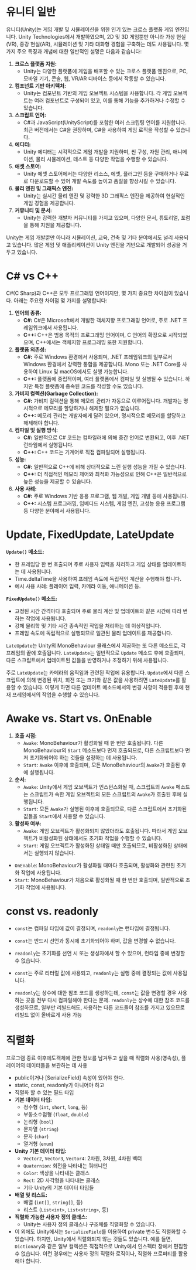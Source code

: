 # 유니티 일반

유니티(Unity)는 게임 개발 및 시뮬레이션을 위한 인기 있는 크로스 플랫폼 게임 엔진입니다. Unity Technologies에서 개발하였으며, 2D 및 3D 게임뿐만 아니라 가상 현실(VR), 증강 현실(AR), 시뮬레이션 및 기타 대화형 경험을 구축하는 데도 사용됩니다. 몇 가지 주요 특징과 개념에 대한 일반적인 설명은 다음과 같습니다:

1. **크로스 플랫폼 지원:**
   - Unity는 다양한 플랫폼에 게임을 배포할 수 있는 크로스 플랫폼 엔진으로, PC, 모바일 기기, 콘솔, 웹, VR/AR 디바이스 등에서 작동할 수 있습니다.
2. **컴포넌트 기반 아키텍처:**
   - Unity는 컴포넌트 기반의 게임 오브젝트 시스템을 사용합니다. 각 게임 오브젝트는 여러 컴포넌트로 구성되어 있고, 이를 통해 기능을 추가하거나 수정할 수 있습니다.
3. **스크립트 언어:**
   - C#과 JavaScript(UnityScript)를 포함한 여러 스크립팅 언어를 지원합니다. 최근 버전에서는 C#을 권장하며, C#을 사용하여 게임 로직을 작성할 수 있습니다.
4. **에디터:**
   - Unity 에디터는 시각적으로 게임 개발을 지원하며, 씬 구성, 자원 관리, 애니메이션, 물리 시뮬레이션, 테스트 등 다양한 작업을 수행할 수 있습니다.
5. **애셋 스토어:**
   - Unity 에셋 스토어에서는 다양한 리소스, 에셋, 플러그인 등을 구매하거나 무료로 다운로드할 수 있어 개발 속도를 높이고 품질을 향상시킬 수 있습니다.
6. **물리 엔진 및 그래픽스 엔진:**
   - Unity는 실시간 물리 엔진 및 강력한 3D 그래픽스 엔진을 제공하여 현실적인 게임 경험을 제공합니다.
7. **커뮤니티 및 문서:**
   - Unity는 강력한 개발자 커뮤니티를 가지고 있으며, 다양한 문서, 튜토리얼, 포럼을 통해 지원을 제공합니다.

Unity는 게임 개발뿐만 아니라 시뮬레이션, 교육, 건축 및 기타 분야에서도 널리 사용되고 있습니다. 많은 게임 및 애플리케이션이 Unity 엔진을 기반으로 개발되어 성공을 거두고 있습니다.



# C# vs C++

C#(C Sharp)과 C++은 모두 프로그래밍 언어이지만, 몇 가지 중요한 차이점이 있습니다. 아래는 주요한 차이점 몇 가지를 설명합니다:

1. **언어의 종류:**
   - **C#:** C#은 Microsoft에서 개발한 객체지향 프로그래밍 언어로, 주로 .NET 프레임워크에서 사용됩니다.
   - **C++:** C++은 범용 목적의 프로그래밍 언어이며, C 언어의 확장으로 시작되었으며, C++에서는 객체지향 프로그래밍 또한 지원합니다.
2. **플랫폼 의존성:**
   - **C#:** 주로 Windows 환경에서 사용되며, .NET 프레임워크의 일부로서 Windows 환경에서 강력한 통합을 제공합니다. Mono 또는 .NET Core를 사용하여 Linux 및 macOS에서도 실행 가능합니다.
   - **C++:** 플랫폼에 중립적이며, 여러 플랫폼에서 컴파일 및 실행될 수 있습니다. 하지만 특정 플랫폼에 종속된 코드를 작성할 수도 있습니다.
3. **가비지 컬렉션(Garbage Collection):**
   - **C#:** 가비지 컬렉션을 통해 메모리 관리가 자동으로 이루어집니다. 개발자는 명시적으로 메모리를 할당하거나 해제할 필요가 없습니다.
   - **C++:** 메모리 관리는 개발자에게 달려 있으며, 명시적으로 메모리를 할당하고 해제해야 합니다.
4. **컴파일 및 실행 방식:**
   - **C#:** 일반적으로 C# 코드는 컴파일러에 의해 중간 언어로 변환되고, 이후 .NET 런타임에서 실행됩니다.
   - **C++:** C++ 코드는 기계어로 직접 컴파일되어 실행됩니다.
5. **성능:**
   - **C#:** 일반적으로 C++에 비해 상대적으로 느린 실행 성능을 가질 수 있습니다.
   - **C++:** 더 직접적인 메모리 제어와 최적화 가능성으로 인해 C++은 일반적으로 높은 성능을 제공할 수 있습니다.
6. **사용 사례:**
   - **C#:** 주로 Windows 기반 응용 프로그램, 웹 개발, 게임 개발 등에 사용됩니다.
   - **C++:** 시스템 프로그래밍, 임베디드 시스템, 게임 엔진, 고성능 응용 프로그램 등 다양한 분야에서 사용됩니다.



# Update, FixedUpdate, LateUpdate

**`Update()` 메소드:**

- 한 프레임당 한 번 호출되며 주로 사용자 입력을 처리하고 게임 상태를 업데이트하는 데 사용됩니다.
- Time.deltaTime을 사용하여 프레임 속도에 독립적인 계산을 수행해야 합니다.
- 예시 사용 사례: 플레이어 입력, 카메라 이동, 애니메이션 등.

**`FixedUpdate()` 메소드:**

- 고정된 시간 간격마다 호출되며 주로 물리 계산 및 업데이트와 같은 시간에 따라 변하는 작업에 사용됩니다.
- 강체 물리학 및 기타 시간 종속적인 작업을 처리하는 데 이상적입니다.
- 프레임 속도에 독립적으로 실행되므로 일관된 물리 업데이트를 제공합니다.

`LateUpdate`는 Unity의 MonoBehaviour 클래스에서 제공하는 또 다른 메소드로, 각 프레임의 끝에 호출됩니다. `LateUpdate`는 일반적으로 `Update` 메소드 후에 호출되며, 다른 스크립트에서 업데이트된 값들을 반영하거나 조정하기 위해 사용됩니다.

주로 `LateUpdate`는 카메라의 움직임과 관련된 작업에 유용합니다. `Update`에서 다른 스크립트에 의해 변경된 위치, 회전 또는 크기와 같은 값을 사용하려면 `LateUpdate`를 활용할 수 있습니다. 이렇게 하면 다른 업데이트 메소드에서의 변경 사항이 적용된 후에 현재 프레임에서의 작업을 수행할 수 있습니다.



# Awake vs. Start vs. OnEnable

1. **호출 시점:**
   - `Awake`: MonoBehaviour가 활성화될 때 한 번만 호출됩니다. 다른 MonoBehaviour의 `Start` 메소드보다 먼저 호출되므로, 다른 스크립트보다 먼저 초기화되어야 하는 것들을 설정하는 데 사용됩니다.
   - `Start`: `Awake` 이후에 호출되며, 모든 MonoBehaviour의 `Awake`가 호출된 후에 실행됩니다.
2. **순서:**
   - `Awake`: Unity에서 게임 오브젝트가 인스턴스화될 때, 스크립트의 `Awake` 메소드는 스크립트가 속한 게임 오브젝트의 모든 스크립트의 `Awake`가 호출된 후에 실행됩니다.
   - `Start`: 모든 `Awake`가 실행된 이후에 호출되므로, 다른 스크립트에서 초기화된 값들을 `Start`에서 사용할 수 있습니다.
3. **활성화 여부:**
   - `Awake`: 게임 오브젝트가 활성화되지 않았더라도 호출됩니다. 따라서 게임 오브젝트가 비활성화된 상태에서도 초기화 작업을 수행할 수 있습니다.
   - `Start`: 게임 오브젝트가 활성화된 상태일 때만 호출되므로, 비활성화된 상태에서는 실행되지 않습니다.

- `OnEnable`: MonoBehaviour가 활성화될 때마다 호출되며, 활성화와 관련된 초기화 작업에 사용됩니다.
- `Start`: MonoBehaviour가 처음으로 활성화될 때 한 번만 호출되며, 일반적으로 초기화 작업에 사용됩니다.



# const vs. readonly

- `const`는 컴파일 타임에 값이 결정되며, `readonly`는 런타임에 결정됩니다.
- `const`는 반드시 선언과 동시에 초기화되어야 하며, 값을 변경할 수 없습니다.
- `readonly`는 초기화를 선언 시 또는 생성자에서 할 수 있으며, 런타임 중에 변경할 수 없습니다.
- `const`는 주로 리터럴 값에 사용되고, `readonly`는 실행 중에 결정되는 값에 사용됩니다.

- `readonly`는 상수에 대한 참조 코드를 생성하는데, `const`는 값을 변경할 경우 사용하는 곳을 전부 다시 컴파일해야 한다는 문제. `readonly`는 상수에 대한 참조 코드를 생성하므로, 일부만 리빌드해도, 사용하는 다른 코드들이 참조를 가지고 있으므로 리빌드 없이 올바르게 사용 가능



# 직렬화

프로그램 종료 이후에도객체에 관한 정보를 남겨두고 싶을 때 직렬화 사용(영속성), 플레이어의 데이터들을 보관하는 데 사용

- public이거나 [SerializeField] 속성이 있어야 한다.
- static, const, readonly가 아니어야 하고
- 직렬화 할 수 있는 필드 타입
- **기본 데이터 타입:**
  - 정수형 (`int`, `short`, `long`, 등)
  - 부동소수점형 (`float`, `double`)
  - 논리형 (`bool`)
  - 문자열 (`string`)
  - 문자 (`char`)
  - 열거형 (`enum`)
- **Unity 기본 데이터 타입:**
  - `Vector2`, `Vector3`, `Vector4`: 2차원, 3차원, 4차원 벡터
  - `Quaternion`: 회전을 나타내는 쿼터니언
  - `Color`: 색상을 나타내는 클래스
  - `Rect`: 2D 사각형을 나타내는 클래스
  - 기타 Unity의 기본 데이터 타입들
- **배열 및 리스트:**
  - 배열 (`int[]`, `string[]`, 등)
  - 리스트 (`List<int>`, `List<string>`, 등)
- **직렬화 가능한 사용자 정의 클래스:**
  - Unity는 사용자 정의 클래스나 구조체를 직렬화할 수 있습니다.
- 이 외에도 Unity에서는 `SerializeField`를 이용하여 private 변수도 직렬화할 수 있습니다. 하지만, Unity에서 직렬화되지 않는 것들도 있습니다. 예를 들면, `Dictionary`와 같은 일부 컬렉션은 직접적으로 Unity에서 인스펙터 창에서 편집할 수 없습니다. 이런 경우에는 사용자 정의 직렬화 로직이나, 직렬화 프로퍼티를 활용해야 합니다.
